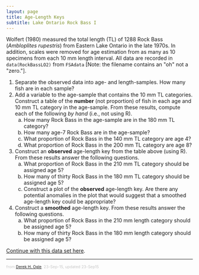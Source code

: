 ```yaml
---
layout: page
title: Age-Length Keys
subtitle: Lake Ontario Rock Bass I
---
```


<style type="text/css">
ol ol { list-style-type: lower-alpha; }
</style>

Wolfert (1980) measured the total length (TL) of 1288 Rock Bass (*Ambloplites rupestris*) from Eastern Lake Ontario in the late 1970s.  In addition, scales were removed for age estimation from as many as 10 specimens from each 10 mm length interval.  All data are recorded in `data(RockBassLO2)` from `FSAdata` [Note: the filename contains an "oh" not a "zero."].

1. Separate the observed data into age- and length-samples.  How many fish are in each sample?
1. Add a variable to the age-sample that contains the 10 mm TL categories.  Construct a table of the **number** (not proportion) of fish in each age and 10 mm TL category in the age-sample.  From these results, compute each of the following *by hand* (i.e., not using R).
    1. How many Rock Bass in the age-sample are in the 180 mm TL category?
    1. How many age-7 Rock Bass are in the age-sample?
    1. What proportion of Rock Bass in the 140 mm TL category are age 4?
    1. What proportion of Rock Bass in the 200 mm TL category are age 8?
1. Construct an **observed** age-length key from the table above (using R).  From these results answer the following questions.
    1. What proportion of Rock Bass in the 210 mm TL category should be assigned age 5?
    1. How many of thirty Rock Bass in the 180 mm TL category should be assigned age 5?
    1. Construct a plot of the **observed** age-length key.  Are there any potential anomalies in the plot that would suggest that a smoothed age-length key could be appropriate?
1. Construct a **smoothed** age-length key.  From these results answer the following questions.
    1. What proportion of Rock Bass in the 210 mm length category should be assigned age 5?
    1. How many of thirty Rock Bass in the 180 mm length category should be assigned age 5?

[Continue with this data set here](ALK_LORockBass_1.html).

---
<p style="font-size: 0.75em; color: c6c6c6;">from <a href="http://derekogle.com">Derek H. Ogle</a>, 23-Sep-15, updated 23-Sep15</p>

